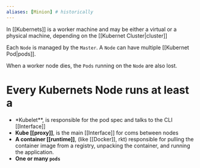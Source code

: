 ```yaml
---
aliases: [Minion] # historically
---
```


In [[Kubernets]] is a worker machine and may be either a virtual or a physical machine, depending on the [[Kubernet Cluster|cluster]]

Each `Node` is managed by the `Master`. A `Node` can have multiple [[Kubernet Pod|pods]].

When a worker node dies, the `Pods` running on the `Node` are also lost.

# Every Kubernets Node runs at least a

- \*Kubelet\*\*, is responsible for the pod spec and talks to the CLI [[Interface]]
- **Kube [[proxy]]**, is the main [[Interface]] for coms between nodes
- **A container [[runtime]]**, (like [[Docker]], rkt) responsible for pulling the container image from a registry, unpacking the container, and running the application.
- **One or many `pods`**
